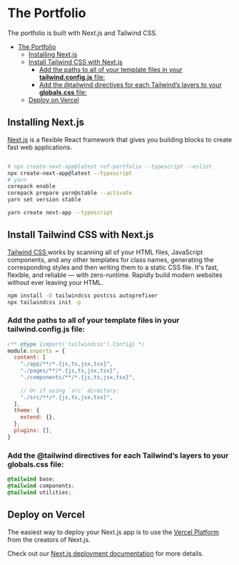 # The Portfolio
The portfolio is built with Next.js and Tailwind CSS. 

- [The Portfolio](#the-portfolio)
  - [Installing Next.js](#installing-nextjs)
  - [Install Tailwind CSS with Next.js](#install-tailwind-css-with-nextjs)
    - [Add the paths to all of your template files in your **tailwind.config.js** file:](#add-the-paths-to-all-of-your-template-files-in-your-tailwindconfigjs-file)
    - [Add the @tailwind directives for each Tailwind’s layers to your **globals.css** file:](#add-the-tailwind-directives-for-each-tailwinds-layers-to-your-globalscss-file)
  - [Deploy on Vercel](#deploy-on-vercel)


## Installing Next.js
[Next.js](https://nextjs.org/docs/getting-started) is a flexible React framework that gives you building blocks to create fast web applications.

```bash

# npx create-next-app@latest ref-portfolio --typescript --eslint
npx create-next-app@latest --typescript
# yarn
corepack enable
corepack prepare yarn@stable --activate
yarn set version stable

yarn create next-app --typescript 
```

## Install Tailwind CSS with Next.js
[Tailwind CSS ](https://tailwindcss.com/docs/guides/nextjs)works by scanning all of your HTML files, JavaScript components, and any other templates for class names, generating the corresponding styles and then writing them to a static CSS file.
It's fast, flexible, and reliable — with zero-runtime.
Rapidly build modern websites without ever leaving your HTML.

```bash
npm install -D tailwindcss postcss autoprefixer
npx tailwindcss init -p
```
### Add the paths to all of your template files in your **tailwind.config.js** file:
```js
/** @type {import('tailwindcss').Config} */
module.exports = {
  content: [
    "./app/**/*.{js,ts,jsx,tsx}",
    "./pages/**/*.{js,ts,jsx,tsx}",
    "./components/**/*.{js,ts,jsx,tsx}",
 
    // Or if using `src` directory:
    "./src/**/*.{js,ts,jsx,tsx}",
  ],
  theme: {
    extend: {},
  },
  plugins: [],
}

```
### Add the @tailwind directives for each Tailwind’s layers to your **globals.css** file:
```css
@tailwind base;
@tailwind components;
@tailwind utilities;
```
## Deploy on Vercel

The easiest way to deploy your Next.js app is to use the [Vercel Platform](https://vercel.com/new?utm_medium=default-template&filter=next.js&utm_source=create-next-app&utm_campaign=create-next-app-readme) from the creators of Next.js.

Check out our [Next.js deployment documentation](https://nextjs.org/docs/deployment) for more details.
